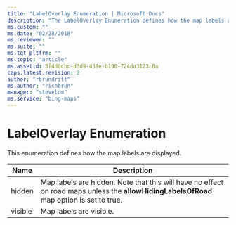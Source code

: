 ```yaml
---
title: "LabelOverlay Enumeration | Microsoft Docs"
description: "The LabelOverlay Enumeration defines how the map labels are displayed."
ms.custom: ""
ms.date: "02/28/2018"
ms.reviewer: ""
ms.suite: ""
ms.tgt_pltfrm: ""
ms.topic: "article"
ms.assetid: 3f4d0cbc-d3d9-439e-b190-724da3123c6a
caps.latest.revision: 2
author: "rbrundritt"
ms.author: "richbrun"
manager: "stevelom"
ms.service: "bing-maps"
---
```

# LabelOverlay Enumeration
This enumeration defines how the map labels are displayed.

| Name | Description      |
|----------|-------------------|
| hidden   | Map labels are hidden. Note that this will have no effect on road maps unless the **allowHidingLabelsOfRoad** map option is set to true. |
| visible  | Map labels are visible.    |
